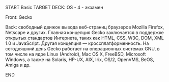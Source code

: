 START
Basic
TARGET DECK: OS - 4 - экзамен

Front: Gecko  

Back: свободный движок вывода веб-страниц браузеров Mozilla Firefox, Netscape и других. Главная концепция Gecko заключается в поддержке открытых стандартов Интернета, таких как HTML, CSS, W3C, DOM, XML 1.0 и JavaScript. Другая концепция — кроссплатформенность. На сегодняшний день Gecko работает на операционных системах GNU, в том числе на ядре Linux (Android), Mac OS X, FreeBSD, Microsoft Windows, а также на Solaris, HP-UX, AIX, Irix, OS/2, OpenVMS, BeOS, Amiga и др.
<!--ID: 1663427618496-->
END 